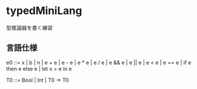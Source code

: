 # typedMiniLang

型推論器を書く練習

## 言語仕様

e0 ::= x | b | n
    | e + e | e - e | e * e | e / e
    | e && e | e || e
    | e < e | e == e
    | if e then e else e
    | let x = e in e

T0 ::= Bool | Int | T0 -> T0
